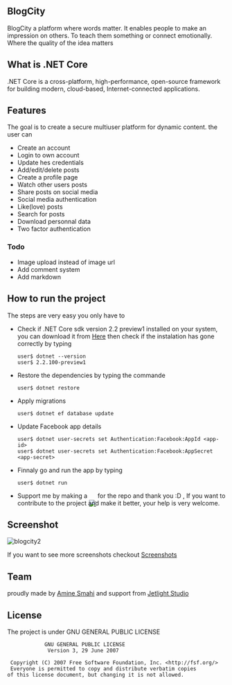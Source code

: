 ## BlogCity
BlogCity a platform where words matter. It enables people to make an impression on others. To teach them something or connect emotionally. Where the quality of the idea matters

## What is .NET Core
.NET Core is a cross-platform, high-performance, open-source framework for building modern, cloud-based, Internet-connected applications.

## Features
The goal is to create a secure multiuser platform for dynamic content. the user can
* Create an account
* Login to own account
* Update hes credentials
* Add/edit/delete posts
* Create a profile page
* Watch other users posts
* Share posts on social media
* Social media authentication
* Like(love) posts
* Search for posts
* Download personnal data
* Two factor authentication

### Todo
* Image upload instead of image url
* Add comment system
* Add markdown 

## How to run the project
The steps are very easy you only have to
* Check if .NET Core sdk version 2.2 preview1 installed on your system, you can download it from [Here](https://www.microsoft.com/net/download/dotnet-core/2.2) then check if the instalation has gone correctly by typing
      
      user$ dotnet --version
      user$ 2.2.100-preview1
* Restore the dependencies by typing the commande
  
      user$ dotnet restore
* Apply migrations

      user$ dotnet ef database update
* Update Facebook app details

      user$ dotnet user-secrets set Authentication:Facebook:AppId <app-id>
      user$ dotnet user-secrets set Authentication:Facebook:AppSecret <app-secret>

* Finnaly go and run the app by typing

      user$ dotnet run
* Support me by making a <img style="margin-bottom: -20px;" src="https://user-images.githubusercontent.com/24621701/44811262-193e6e00-abcc-11e8-8e61-e52d8c78d5c9.png" /> for the repo and thank you :D , If you want to contribute to the project and make it better, your help is very welcome. 

## Screenshot

![blogcity2](https://user-images.githubusercontent.com/24621701/45369605-3452aa00-b5de-11e8-84a4-770451c0a6fa.png)

If you want to see more screenshots checkout [Screenshots](https://github.com/Amine-Smahi/BlogCity/blob/master/Screenshot.md)

## Team
proudly made by [Amine Smahi](https://github.com/Amine-Smahi) and support from [Jetlight Studio](http://jetlightstudio.tech/)

## License
The project is under GNU GENERAL PUBLIC LICENSE 

                GNU GENERAL PUBLIC LICENSE
                 Version 3, 29 June 2007

     Copyright (C) 2007 Free Software Foundation, Inc. <http://fsf.org/>
     Everyone is permitted to copy and distribute verbatim copies
    of this license document, but changing it is not allowed.

